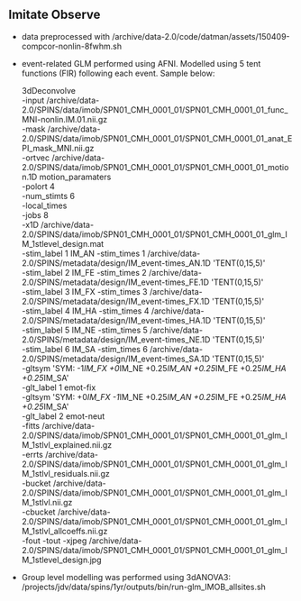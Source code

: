Imitate Observe
---------------
+ data preprocessed with /archive/data-2.0/code/datman/assets/150409-compcor-nonlin-8fwhm.sh 
+ event-related GLM performed using AFNI. Modelled using 5 tent functions (FIR) following each event. Sample below:

    3dDeconvolve \
    -input /archive/data-2.0/SPINS/data/imob/SPN01_CMH_0001_01/SPN01_CMH_0001_01_func_MNI-nonlin.IM.01.nii.gz \
    -mask /archive/data-2.0/SPINS/data/imob/SPN01_CMH_0001_01/SPN01_CMH_0001_01_anat_EPI_mask_MNI.nii.gz \
    -ortvec /archive/data-2.0/SPINS/data/imob/SPN01_CMH_0001_01/SPN01_CMH_0001_01_motion.1D motion_paramaters \
    -polort 4 \
    -num_stimts 6 \
    -local_times \
    -jobs 8 \
    -x1D /archive/data-2.0/SPINS/data/imob/SPN01_CMH_0001_01/SPN01_CMH_0001_01_glm_IM_1stlevel_design.mat \
    -stim_label 1 IM_AN -stim_times 1 /archive/data-2.0/SPINS/metadata/design/IM_event-times_AN.1D 'TENT(0,15,5)' \
    -stim_label 2 IM_FE -stim_times 2 /archive/data-2.0/SPINS/metadata/design/IM_event-times_FE.1D 'TENT(0,15,5)' \
    -stim_label 3 IM_FX -stim_times 3 /archive/data-2.0/SPINS/metadata/design/IM_event-times_FX.1D 'TENT(0,15,5)' \
    -stim_label 4 IM_HA -stim_times 4 /archive/data-2.0/SPINS/metadata/design/IM_event-times_HA.1D 'TENT(0,15,5)' \
    -stim_label 5 IM_NE -stim_times 5 /archive/data-2.0/SPINS/metadata/design/IM_event-times_NE.1D 'TENT(0,15,5)' \
    -stim_label 6 IM_SA -stim_times 6 /archive/data-2.0/SPINS/metadata/design/IM_event-times_SA.1D 'TENT(0,15,5)' \
    -gltsym 'SYM: -1*IM_FX +0*IM_NE +0.25*IM_AN +0.25*IM_FE +0.25*IM_HA +0.25*IM_SA' \
    -glt_label 1 emot-fix \
    -gltsym 'SYM: +0*IM_FX -1*IM_NE +0.25*IM_AN +0.25*IM_FE +0.25*IM_HA +0.25*IM_SA' \
    -glt_label 2 emot-neut \
    -fitts   /archive/data-2.0/SPINS/data/imob/SPN01_CMH_0001_01/SPN01_CMH_0001_01_glm_IM_1stlvl_explained.nii.gz \
    -errts   /archive/data-2.0/SPINS/data/imob/SPN01_CMH_0001_01/SPN01_CMH_0001_01_glm_IM_1stlvl_residuals.nii.gz \
    -bucket  /archive/data-2.0/SPINS/data/imob/SPN01_CMH_0001_01/SPN01_CMH_0001_01_glm_IM_1stlvl.nii.gz \
    -cbucket /archive/data-2.0/SPINS/data/imob/SPN01_CMH_0001_01/SPN01_CMH_0001_01_glm_IM_1stlvl_allcoeffs.nii.gz \
    -fout -tout -xjpeg /archive/data-2.0/SPINS/data/imob/SPN01_CMH_0001_01/SPN01_CMH_0001_01_glm_IM_1stlevel_design.jpg

+ Group level modelling was performed using 3dANOVA3: /projects/jdv/data/spins/1yr/outputs/bin/run-glm_IMOB_allsites.sh

